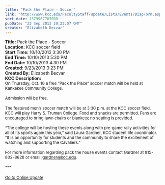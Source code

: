 ```yaml
---
title: "Pack the Place - Soccer"
link: "http://www.kcc.edu/FacultyStaff/update/Lists/Events/DispForm.aspx?ID=454"
sort_date: 1379967787000
pubDate: "23 Sep 2013 20:23:07 GMT"
creator: "Elizabeth Becvar"
---
```


<div><b>Title:</b> Pack the Place - Soccer</div>
<div><b>Location:</b> KCC soccer field</div>
<div><b>Start Time:</b> 10/10/2013 3:30 PM</div>
<div><b>End Time:</b> 10/10/2013 5:30 PM</div>
<div><b>End Date:</b> 10/10/2013 4:30 PM</div>
<div><b>Created:</b> 9/23/2013 3:23 PM</div>
<div><b>Created By:</b> Elizabeth Becvar</div>
<div><b>KCC Description:</b> <div class="ExternalClass02154BD182E64DEE9CFFB24B0AF8751E"><div><font size="2">On Thursday, Oct. 10 a free “Pack the Place” soccer match will be held at Kankakee Community College.</font></div>
<div><font size="2"><br />Admission will be free.</font></div>
<div><br /><font size="2">The featured men’s soccer match will be at 3:30 p.m. at the KCC soccer field. KCC will play Harry S. Truman College. Food and snacks are permitted. Fans are encouraged to bring lawn chairs or blankets; no seating is provided.</font></div>
<div><font size="2"><br />“The college will be hosting these events along with pre-game rally activities for all of its sports again this year,” said Laura Gardner, KCC student life coordinator. “It is an opportunity for students and the community to share the excitement of watching and supporting the Cavaliers.”</font></div>
<div><font size="2"><br /></font><font size="2">For more information regarding pack the house events contact Gardner at 815-802-8628 or email </font><a href="mailto:lgardner@kcc.edu"><font size="2">lgardner@kcc.edu</font></a><font size="2">. </font></div>
<div><font size="2"></font> </div>
<div><font size="2">***</font></div>
<div><font size="2"></font> </div>
<div><font size="2"><a href="/FacultyStaff/update/Pages/dailyupdate.aspx">Go to Online Update</a></font></div>
<div> </div>
<div><br />  </div></div></div>
